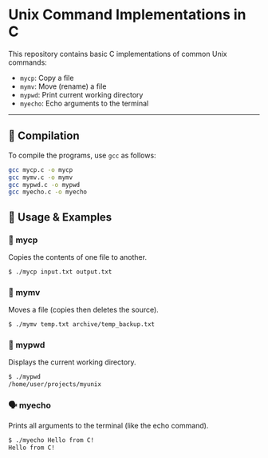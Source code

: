 # Unix Command Implementations in C

This repository contains basic C implementations of common Unix commands:

- `mycp`: Copy a file
- `mymv`: Move (rename) a file
- `mypwd`: Print current working directory
- `myecho`: Echo arguments to the terminal

---

## 🔧 Compilation

To compile the programs, use `gcc` as follows:

````bash
gcc mycp.c -o mycp
gcc mymv.c -o mymv
gcc mypwd.c -o mypwd
gcc myecho.c -o myecho
````

## 🧪 Usage & Examples

### 📁 mycp
Copies the contents of one file to another.

```bash
$ ./mycp input.txt output.txt
````

### 🚚 mymv

Moves a file (copies then deletes the source).

```bash
$ ./mymv temp.txt archive/temp_backup.txt
```

### 📍 mypwd

Displays the current working directory.

```bash
$ ./mypwd
/home/user/projects/myunix
```

### 🗣️ myecho

Prints all arguments to the terminal (like the echo command).

```bash
$ ./myecho Hello from C!
Hello from C!
```
